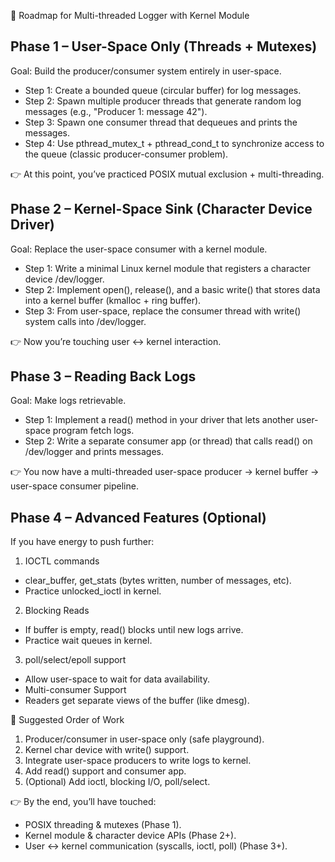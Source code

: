 🚀 Roadmap for Multi-threaded Logger with Kernel Module

## Phase 1 – User-Space Only (Threads + Mutexes)
Goal: Build the producer/consumer system entirely in user-space.
* Step 1: Create a bounded queue (circular buffer) for log messages.
* Step 2: Spawn multiple producer threads that generate random log messages (e.g., "Producer 1: message 42").
* Step 3: Spawn one consumer thread that dequeues and prints the messages.
* Step 4: Use pthread_mutex_t + pthread_cond_t to synchronize access to the queue (classic producer-consumer problem).

👉 At this point, you’ve practiced POSIX mutual exclusion + multi-threading.

## Phase 2 – Kernel-Space Sink (Character Device Driver)
Goal: Replace the user-space consumer with a kernel module.
* Step 1: Write a minimal Linux kernel module that registers a character device /dev/logger.
* Step 2: Implement open(), release(), and a basic write() that stores data into a kernel buffer (kmalloc + ring buffer).
* Step 3: From user-space, replace the consumer thread with write() system calls into /dev/logger.

👉 Now you’re touching user ↔ kernel interaction.

## Phase 3 – Reading Back Logs
Goal: Make logs retrievable.
* Step 1: Implement a read() method in your driver that lets another user-space program fetch logs.
* Step 2: Write a separate consumer app (or thread) that calls read() on /dev/logger and prints messages.

👉 You now have a multi-threaded user-space producer → kernel buffer → user-space consumer pipeline.

## Phase 4 – Advanced Features (Optional)
If you have energy to push further:
1. IOCTL commands
* clear_buffer, get_stats (bytes written, number of messages, etc).
* Practice unlocked_ioctl in kernel.
2. Blocking Reads
* If buffer is empty, read() blocks until new logs arrive.
* Practice wait queues in kernel.
3. poll/select/epoll support
* Allow user-space to wait for data availability.
* Multi-consumer Support
* Readers get separate views of the buffer (like dmesg).

📌 Suggested Order of Work
1. Producer/consumer in user-space only (safe playground).
2. Kernel char device with write() support.
3. Integrate user-space producers to write logs to kernel.
4. Add read() support and consumer app.
5. (Optional) Add ioctl, blocking I/O, poll/select.

👉 By the end, you’ll have touched:
* POSIX threading & mutexes (Phase 1).
* Kernel module & character device APIs (Phase 2+).
* User ↔ kernel communication (syscalls, ioctl, poll) (Phase 3+).
